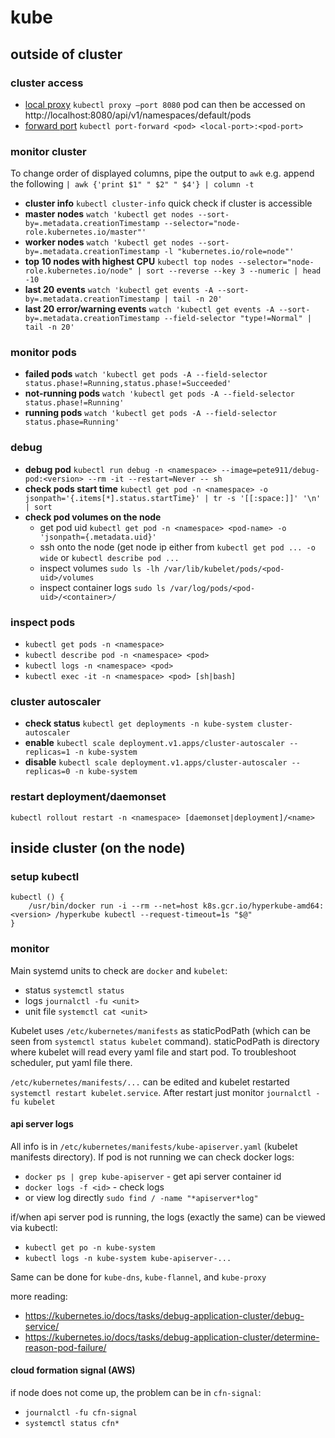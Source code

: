 # kube

## outside of cluster

### cluster access

 - [local proxy](https://kubernetes.io/docs/tasks/access-kubernetes-api/http-proxy-access-api/)
`kubectl proxy –port 8080` pod can then be accessed on http://localhost:8080/api/v1/namespaces/default/pods
 - [forward port](https://kubernetes.io/docs/tasks/access-application-cluster/port-forward-access-application-cluster/)
`kubectl port-forward <pod> <local-port>:<pod-port>`

### monitor cluster

To change order of displayed columns, pipe the output to `awk` e.g. append the following `| awk {'print $1" " $2" " $4'} | column -t`
 - **cluster info** `kubectl cluster-info` quick check if cluster is accessible
 - **master nodes** `watch 'kubectl get nodes --sort-by=.metadata.creationTimestamp --selector="node-role.kubernetes.io/master"'`
 - **worker nodes** `watch 'kubectl get nodes --sort-by=.metadata.creationTimestamp -l "kubernetes.io/role=node"'`
 - **top 10 nodes with highest CPU** `kubectl top nodes --selector="node-role.kubernetes.io/node" | sort --reverse --key 3 --numeric | head -10`
 - **last 20 events** `watch 'kubectl get events -A --sort-by=.metadata.creationTimestamp | tail -n 20'`
 - **last 20 error/warning events** `watch 'kubectl get events -A --sort-by=.metadata.creationTimestamp --field-selector "type!=Normal" | tail -n 20'`

### monitor pods

 - **failed pods** `watch 'kubectl get pods -A --field-selector status.phase!=Running,status.phase!=Succeeded'`
 - **not-running pods** `watch 'kubectl get pods -A --field-selector status.phase!=Running'`
 - **running pods** `watch 'kubectl get pods -A --field-selector status.phase=Running'`

### debug
 - **debug pod** `kubectl run debug -n <namespace> --image=pete911/debug-pod:<version> --rm -it --restart=Never -- sh`
 - **check pods start time** `kubectl get pod -n <namespace> -o jsonpath='{.items[*].status.startTime}' | tr -s '[[:space:]]' '\n' | sort`
 - **check pod volumes on the node**
    - get pod uid `kubectl get pod -n <namespace> <pod-name> -o 'jsonpath={.metadata.uid}'`
    - ssh onto the node (get node ip either from `kubectl get pod ... -o wide` or `kubectl describe pod ...`
    - inspect volumes `sudo ls -lh /var/lib/kubelet/pods/<pod-uid>/volumes`
    - inspect container logs `sudo ls /var/log/pods/<pod-uid>/<container>/`

### inspect pods

 - `kubectl get pods -n <namespace>`
 - `kubectl describe pod -n <namespace> <pod>`
 - `kubectl logs -n <namespace> <pod>`
 - `kubectl exec -it -n <namespace> <pod> [sh|bash]`

### cluster autoscaler

 - **check status** `kubectl get deployments -n kube-system cluster-autoscaler`
 - **enable** `kubectl scale deployment.v1.apps/cluster-autoscaler --replicas=1 -n kube-system`
 - **disable** `kubectl scale deployment.v1.apps/cluster-autoscaler --replicas=0 -n kube-system`

### restart deployment/daemonset

`kubectl rollout restart -n <namespace> [daemonset|deployment]/<name>`

## inside cluster (on the node)

### setup kubectl

```
kubectl () {
    /usr/bin/docker run -i --rm --net=host k8s.gcr.io/hyperkube-amd64:<version> /hyperkube kubectl --request-timeout=1s "$@"
}
```

### monitor

Main systemd units to check are `docker` and `kubelet`:
 - status `systemctl status`
 - logs `journalctl -fu <unit>`
 - unit file `systemctl cat <unit>`

Kubelet uses `/etc/kubernetes/manifests` as staticPodPath (which can be seen from `systemctl status kubelet` command).
staticPodPath is directory where kubelet will read every yaml file and start pod. To troubleshoot scheduler, put yaml file there.

`/etc/kubernetes/manifests/...` can be edited and kubelet restarted `systemctl restart kubelet.service`. After restart just monitor `journalctl -fu kubelet`

#### api server logs

All info is in `/etc/kubernetes/manifests/kube-apiserver.yaml` (kubelet manifests directory). If pod is not running we can check docker logs:
 - `docker ps | grep kube-apiserver` - get api server container id
 - `docker logs -f <id>` - check logs
 - or view log directly `sudo find / -name "*apiserver*log"`

if/when api server pod is running, the logs (exactly the same) can be viewed via kubectl:
 - `kubectl get po -n kube-system`
 - `kubectl logs -n kube-system kube-apiserver-...`

Same can be done for `kube-dns`, `kube-flannel`, and `kube-proxy`

more reading:
 - https://kubernetes.io/docs/tasks/debug-application-cluster/debug-service/
 - https://kubernetes.io/docs/tasks/debug-application-cluster/determine-reason-pod-failure/

#### cloud formation signal (AWS)

if node does not come up, the problem can be in `cfn-signal`:
 - `journalctl -fu cfn-signal`
 - `systemctl status cfn*`
